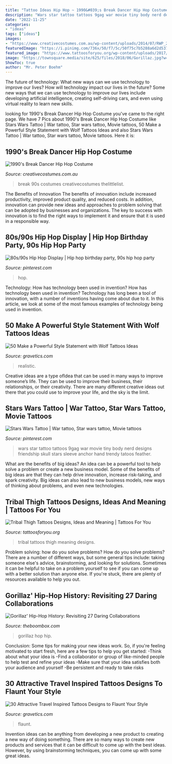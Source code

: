 ```yaml
---
title: "Tattoo Ideas Hip Hop ~ 1990&#039;s Break Dancer Hip Hop Costume"
description: "Wars star tattoo tattoos 9gag war movie tiny body nerd designs friendship skull stars sleeve anchor hand trendy tatoos feather"
date: "2022-11-25"
categories:
- "ideas"
tags: ["ideas"]
images:
- "https://www.creativecostumes.com.au/wp-content/uploads/2014/07/RWP_238_web-768x1024.jpg"
featuredImage: "https://i.pinimg.com/736x/50/f7/5c/50f75c7b5288a6d2d5370f6c1eb44b2d--star-wars-tattoo-sleeve-ideas-star-wars-sleeve.jpg"
featured_image: "https://www.tattoosforyou.org/wp-content/uploads/2017/11/Tribal-Thigh-Tattoos-for-Women.jpg"
image: "https://townsquare.media/site/625/files/2018/06/Gorillaz.jpg?w=1200&amp;h=0&amp;zc=1&amp;s=0&amp;a=t&amp;q=89"
ShowToc: true
author: "Mr. Peter Boehm"
---
```



The future of technology: What new ways can we use technology to improve our lives?
How will technology impact our lives in the future? Some new ways that we can use technology to improve our lives include developing artificial intelligence, creating self-driving cars, and even using virtual reality to learn new skills.

	

		
looking for 1990&#039;s Break Dancer Hip Hop Costume you've came to the right page. We have 7 Pics about 1990&#039;s Break Dancer Hip Hop Costume like Stars Wars Tattoo | War tattoo, Star wars tattoo, Movie tattoos, 50 Make a Powerful Style Statement with Wolf Tattoos Ideas and also Stars Wars Tattoo | War tattoo, Star wars tattoo, Movie tattoos. Here it is:
		
    
## 1990&#039;s Break Dancer Hip Hop Costume

<img loading=lazy src="https://www.creativecostumes.com.au/wp-content/uploads/2014/07/RWP_238_web-768x1024.jpg" onerror="this.onerror=null;this.src='https://tse4.mm.bing.net/th?id=OIP.5F-DFJIj3pzxNjNP4BmJKwHaJ4&amp;pid=15.1';" alt="1990&#039;s Break Dancer Hip Hop Costume">

_Source: creativecostumes.com.au_

>break 90s costumes creativecostumes thelittlelist. 

	

The Benefits of Innovation
The benefits of innovation include increased productivity, improved product quality, and reduced costs. In addition, innovation can provide new ideas and approaches to problem solving that can be adopted by businesses and organizations. The key to success with innovation is to find the right ways to implement it and ensure that it is used in a responsible way.

    
## 80s/90s Hip Hop Display | Hip Hop Birthday Party, 90s Hip Hop Party

<img loading=lazy src="https://i.pinimg.com/736x/f3/0c/2d/f30c2d68c90dbe3a367b0ab5bd8d4653.jpg" onerror="this.onerror=null;this.src='https://tse1.mm.bing.net/th?id=OIP.uyVqGAmoK2YrxBY59QsNVwHaPP&amp;pid=15.1';" alt="80s/90s Hip Hop Display | Hip hop birthday party, 90s hip hop party">

_Source: pinterest.com_

>hop. 

	

Technology: How has technology been used in invention?
How has technology been used in invention? Technology has long been a tool of innovation, with a number of inventions having come about due to it. In this article, we look at some of the most famous examples of technology being used in invention.

    
## 50 Make A Powerful Style Statement With Wolf Tattoos Ideas

<img loading=lazy src="https://www.gravetics.com/wp-content/uploads/2017/04/Realistic-wolf-tattoo-wolftattoos.jpg" onerror="this.onerror=null;this.src='https://tse1.mm.bing.net/th?id=OIP.10q-Lq3dROJgsw-wsm2MpgHaHa&amp;pid=15.1';" alt="50 Make a Powerful Style Statement with Wolf Tattoos Ideas">

_Source: gravetics.com_

>realistic. 

	

Creative ideas are a type ofIdea that can be used in many ways to improve someone’s life. They can be used to improve their business, their relationships, or their creativity. There are many different creative ideas out there that you could use to improve your life, and the sky is the limit.

    
## Stars Wars Tattoo | War Tattoo, Star Wars Tattoo, Movie Tattoos

<img loading=lazy src="https://i.pinimg.com/736x/50/f7/5c/50f75c7b5288a6d2d5370f6c1eb44b2d--star-wars-tattoo-sleeve-ideas-star-wars-sleeve.jpg" onerror="this.onerror=null;this.src='https://tse3.mm.bing.net/th?id=OIP.W4rqTRsRhpNtKkS18DFr5gHaJ3&amp;pid=15.1';" alt="Stars Wars Tattoo | War tattoo, Star wars tattoo, Movie tattoos">

_Source: pinterest.com_

>wars star tattoo tattoos 9gag war movie tiny body nerd designs friendship skull stars sleeve anchor hand trendy tatoos feather. 

	

What are the benefits of big ideas?
An idea can be a powerful tool to help solve a problem or create a new business model. Some of the benefits of big ideas are that they can help drive innovation, increase risk-taking, and spark creativity. Big ideas can also lead to new business models, new ways of thinking about problems, and even new technologies.

    
## Tribal Thigh Tattoos Designs, Ideas And Meaning | Tattoos For You

<img loading=lazy src="https://www.tattoosforyou.org/wp-content/uploads/2017/11/Tribal-Thigh-Tattoos-for-Women.jpg" onerror="this.onerror=null;this.src='https://tse4.mm.bing.net/th?id=OIP._P5DlXadGObudHYzRsRhQAHaJ4&amp;pid=15.1';" alt="Tribal Thigh Tattoos Designs, Ideas and Meaning | Tattoos For You">

_Source: tattoosforyou.org_

>tribal tattoos thigh meaning designs. 

	

Problem solving: how do you solve problems?
How do you solve problems? There are a number of different ways, but some general tips include: taking someone else's advice, brainstorming, and looking for solutions. Sometimes it can be helpful to take on a problem yourself to see if you can come up with a better solution than anyone else. If you're stuck, there are plenty of resources available to help you out.

    
## Gorillaz&#039; Hip-Hop History: Revisiting 27 Daring Collaborations

<img loading=lazy src="https://townsquare.media/site/625/files/2018/06/Gorillaz.jpg?w=1200&amp;h=0&amp;zc=1&amp;s=0&amp;a=t&amp;q=89" onerror="this.onerror=null;this.src='https://tse3.mm.bing.net/th?id=OIP.5YW00476zoYaFC1xBdXL1AHaE8&amp;pid=15.1';" alt="Gorillaz&#039; Hip-Hop History: Revisiting 27 Daring Collaborations">

_Source: theboombox.com_

>gorillaz hop hip. 

	

Conclusion: Some tips for making your new ideas work.
So, if you're feeling motivated to start fresh, here are a few tips to help you get started: 
-Think about what your idea is 
-Find a collaborator or group of like-minded people to help test and refine your ideas 
-Make sure that your idea satisfies both your audience and yourself 
-Be persistent and ready to take risks

    
## 30 Attractive Travel Inspired Tattoos Designs To Flaunt Your Style

<img loading=lazy src="https://www.gravetics.com/wp-content/uploads/2017/05/tattoos-tatuajes-piercing-world-traveltattoos-1024x1024.jpg" onerror="this.onerror=null;this.src='https://tse3.mm.bing.net/th?id=OIP.fJQlnF-hkADfIZSREaYWjAHaHa&amp;pid=15.1';" alt="30 Attractive Travel Inspired Tattoos Designs to Flaunt Your Style">

_Source: gravetics.com_

>flaunt. 

	

Invention ideas can be anything from developing a new product to creating a new way of doing something. There are so many ways to create new products and services that it can be difficult to come up with the best ideas. However, by using brainstorming techniques, you can come up with some great ideas.

